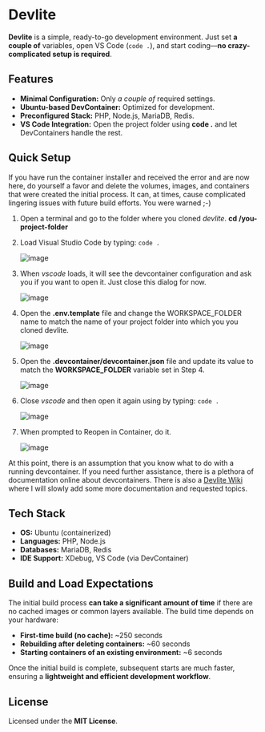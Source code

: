 # Devlite

**Devlite** is a simple, ready-to-go development environment. Just set **a couple of** variables, open VS Code (`code .`), and start coding—**no crazy-complicated setup is required**.

## Features

- **Minimal Configuration:** Only _a couple of_ required settings.
- **Ubuntu-based DevContainer:** Optimized for development.
- **Preconfigured Stack:** PHP, Node.js, MariaDB, Redis.
- **VS Code Integration:** Open the project folder using **code .** and let DevContainers handle the rest.

## Quick Setup

If you have run the container installer and received the error and are now here, do yourself a favor and delete the volumes, images, and containers that were created the initial process. It can, at times, cause complicated lingering issues with future build efforts. You were warned ;-)

1. Open a terminal and go to the folder where you cloned _devlite_. **cd /you-project-folder**
2. Load Visual Studio Code by typing: `code .`

   ![image](https://github.com/user-attachments/assets/78e0feda-f25b-4946-a8b9-be7911c16d99)

3. When _vscode_ loads, it will see the devcontainer configuration and ask you if you want to open it. Just close this dialog for now.

   ![image](https://github.com/user-attachments/assets/22f119a6-94b0-4cb2-beb3-34285eaa3e8e)

4. Open the **.env.template** file and change the WORKSPACE_FOLDER name to match the name of your project folder into which you you cloned devlite.

   ![image](https://github.com/user-attachments/assets/41b7dbb7-5dff-46a5-9317-d05b49973691)

5. Open the **.devcontainer/devcontainer.json** file and update its value to match the **WORKSPACE_FOLDER** variable set in Step 4.

   ![image](https://github.com/user-attachments/assets/f5209622-8b89-4274-9bd9-fb6b8de24eac)

6. Close _vscode_ and then open it again using by typing: `code .`

   ![image](https://github.com/user-attachments/assets/d39d3864-fecb-4434-b36f-7622fca0d740)

7. When prompted to Reopen in Container, do it.

   ![image](https://github.com/user-attachments/assets/d925bd01-2c69-42b6-8df7-1ca4b70c6f4e)

At this point, there is an assumption that you know what to do with a running devcontainer. If you need further assistance, there is a plethora of documentation online about devcontainers. There is also a [Devlite Wiki](https://github.com/moztopia/devlite/wiki) where I will slowly add some more documentation and requested topics.

## Tech Stack

- **OS:** Ubuntu (containerized)
- **Languages:** PHP, Node.js
- **Databases:** MariaDB, Redis
- **IDE Support:** XDebug, VS Code (via DevContainer)

## Build and Load Expectations

The initial build process **can take a significant amount of time** if there are no cached images or common layers available. The build time depends on your hardware:

- **First-time build (no cache):** ~250 seconds
- **Rebuilding after deleting containers:** ~60 seconds
- **Starting containers of an existing environment:** ~6 seconds

Once the initial build is complete, subsequent starts are much faster, ensuring a **lightweight and efficient development workflow**.

## License

Licensed under the **MIT License**.
